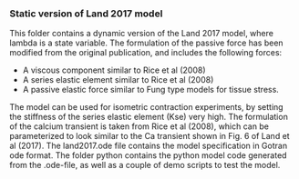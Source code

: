### Static version of Land 2017 model
This folder contains a dynamic version of the Land 2017 model, where lambda is a state
variable. The formulation of the passive force has been modified from the original publication,
and includes the following forces:
- A viscous component similar to Rice et al (2008)
- A series elastic element similar to Rice et al (2008)
- A passive elastic force similar to Fung type models for tissue stress. 

The model can be used for isometric contraction experiments, by setting the stiffness of the
series elastic element (Kse) very high. The formulation of the calcium transient is 
taken from Rice et al (2008), which can be parameterized to look similar to the 
Ca transient shown in Fig. 6 of Land et al (2017).
The land2017.ode file contains the model specification in Gotran ode format. The 
folder python contains the python model code generated from the .ode-file, as
well as a couple of demo scripts to test the model. 
